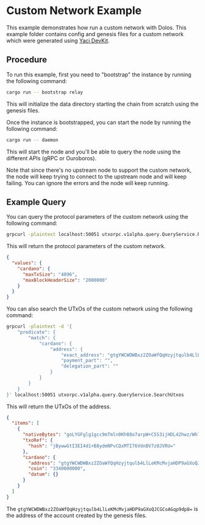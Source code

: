 # Custom Network Example

This example demonstrates how run a custom network with Dolos. This example folder contains config and genesis files for a custom network which were generated using [Yaci DevKit](https://github.com/bloxbean/yaci-devkit).

## Procedure

To run this example, first you need to "bootstrap" the instance by running the following command:

```bash
cargo run -- bootstrap relay
```

This will initialize the data directory starting the chain from scratch using the genesis files.

Once the instance is bootstrapped, you can start the node by running the following command:

```bash
cargo run -- daemon
```

This will start the node and you'll be able to query the node using the different APIs (gRPC or Ouroboros).

Note that since there's no upstream node to support the custom network, the node will keep trying to connect to the upstream node and will keep failing. You can ignore the errors and the node will keep running.

## Example Query

You can query the protocol parameters of the custom network using the following command:

```bash
grpcurl -plaintext localhost:50051 utxorpc.v1alpha.query.QueryService.ReadParams
```

This will return the protocol parameters of the custom network.

```json
{
  "values": {
    "cardano": {
      "maxTxSize": "4096",
      "maxBlockHeaderSize": "2000000"
    }
  }
}
```

You can also search the UTxOs of the custom network using the following command:

```bash
grpcurl -plaintext -d '{
    "predicate": {
        "match": {
            "cardano": {
                "address": {
                    "exact_address": "gtgYWCWDWBxz2ZOaWfQqHzyjtqulb4LlLeKMcMvjaHDP9aGXoQJCGCoAGqp9dp8=",
                    "payment_part": "",
                    "delegation_part": ""
                }
            }
        }
    }
}' localhost:50051 utxorpc.v1alpha.query.QueryService.SearchUtxos
```

This will return the UTxOs of the address.

```json
{
  "items": [
    {
      "nativeBytes": "goLYGFglg1gcc9mTmln0Kh88o7arpW+C5S3ijHDL42hwz/Whl6ECQhgqABqqfXafGscUWwA=",
      "txoRef": {
        "hash": "jBywwGtI3EI4d1+B8ydmNPvCQxMTI76VdnBV7z0JVRU="
      },
      "cardano": {
        "address": "gtgYWCWDWBxz2ZOaWfQqHzyjtqulb4LlLeKMcMvjaHDP9aGXoQJCGCoAGqp9dp8=",
        "coin": "3340000000",
        "datum": {}
      }
    }
  ]
}
```

The `gtgYWCWDWBxz2ZOaWfQqHzyjtqulb4LlLeKMcMvjaHDP9aGXoQJCGCoAGqp9dp8=` is the address of the account created by the genesis files.